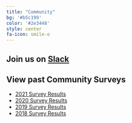 ```yaml
---
title: "Community"
bg: '#b5c199'
color: '#2e3448'
style: center
fa-icon: smile-o
---
```


## Join us on [Slack](https://join.slack.com/t/hpcusersupporttools/shared_invite/zt-izzppzj7-KimN1u9oLCGaYE1TN1eeDg)

## View past Community Surveys

- [2021 Survey Results](https://docs.google.com/forms/d/10eydcPAmxk6PhmTRDiK2iEid6FH6OIfuEBjaLotAzpA/viewanalytics)
- [2020 Survey Results](https://docs.google.com/forms/d/e/1FAIpQLSd9iDpEQ9_5f6jSpYymSA38ZrJ8WIeCWP2pa-uCFW4i-J5ugQ/viewanalytics)
- [2019 Survey Results](https://docs.google.com/forms/d/e/1FAIpQLSctueSCRD3ADd_hPGBfMAukoearU93quLyGMxNJ7YJvX-7kag/viewanalytics)
- [2018 Survey Results](https://docs.google.com/forms/d/e/1FAIpQLSff0iFR5cCPKlCBDGWs48n0GFcGx0Cb81shh-N6Iljuy5ZOLw/viewanalytics)
